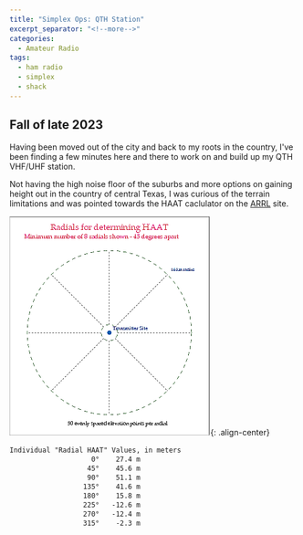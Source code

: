 ```yaml
---
title: "Simplex Ops: QTH Station"
excerpt_separator: "<!--more-->"
categories:
  - Amateur Radio
tags:
  - ham radio
  - simplex
  - shack
---
```


## Fall of late 2023

Having been moved out of the city and back to my roots in the country, I've been finding a few minutes here and there to work on and build up my QTH VHF/UHF station.  

<!--more-->

Not having the high noise floor of the suburbs and more options on gaining height out in the country of central Texas, I was curious of the terrain limitations and was pointed towards the HAAT caclulator on the [ARRL](https://www.fcc.gov/media/radio/haat-calculator) site.

![qth-haat](/images/haat-diagram.png){: .align-center}

```
Individual "Radial HAAT" Values, in meters
                    0°    27.4 m
                   45°    45.6 m
                   90°    51.1 m
                  135°    41.6 m
                  180°    15.8 m
                  225°   -12.6 m
                  270°   -12.4 m
                  315°    -2.3 m
```



